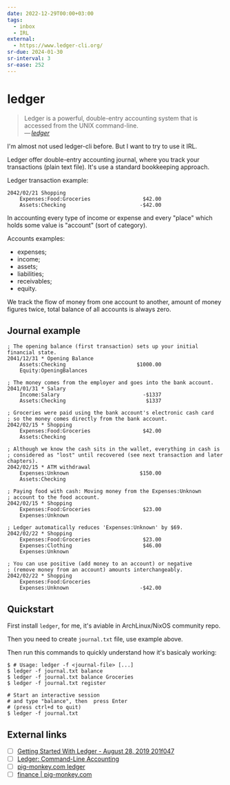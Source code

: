 ```yaml
---
date: 2022-12-29T00:00+03:00
tags:
  - inbox
  - IRL
external:
  - https://www.ledger-cli.org/
sr-due: 2024-01-30
sr-interval: 3
sr-ease: 252
---
```


# ledger

> Ledger is a powerful, double-entry accounting system that is accessed from the
> UNIX command-line.\
> — <cite>[ledger](https://www.ledger-cli.org/)</cite>

I'm almost not used ledger-cli before. But I want to try to use it IRL.

Ledger offer double-entry accounting journal, where you track your transactions
(plain text file). It's use a standard bookkeeping approach.

Ledger transaction example:

```
2042/02/21 Shopping
    Expenses:Food:Groceries                 $42.00
    Assets:Checking                        -$42.00
```

In accounting every type of income or expense and every "place" which holds some
value is "account" (sort of category).

Accounts examples:

- expenses;
- income;
- assets;
- liabilities;
- receivables;
- equity.

We track the flow of money from one account to another, amount of money figures
twice, total balance of all accounts is always zero.

## Journal example

```
; The opening balance (first transaction) sets up your initial financial state.
2041/12/31 * Opening Balance
    Assets:Checking                       $1000.00
    Equity:OpeningBalances

; The money comes from the employer and goes into the bank account.
2041/01/31 * Salary
    Income:Salary                           -$1337
    Assets:Checking                          $1337

; Groceries were paid using the bank account's electronic cash card
; so the money comes directly from the bank account.
2042/02/15 * Shopping
    Expenses:Food:Groceries                 $42.00
    Assets:Checking

; Although we know the cash sits in the wallet, everything in cash is
; considered as "lost" until recovered (see next transaction and later chapters).
2042/02/15 * ATM withdrawal
    Expenses:Unknown                       $150.00
    Assets:Checking

; Paying food with cash: Moving money from the Expenses:Unknown
; account to the food account.
2042/02/15 * Shopping
    Expenses:Food:Groceries                 $23.00
    Expenses:Unknown

; Ledger automatically reduces 'Expenses:Unknown' by $69.
2042/02/22 * Shopping
    Expenses:Food:Groceries                 $23.00
    Expenses:Clothing                       $46.00
    Expenses:Unknown

; You can use positive (add money to an account) or negative
; (remove money from an account) amounts interchangeably.
2042/02/22 * Shopping
    Expenses:Food:Groceries
    Expenses:Unknown                       -$42.00
```

## Quickstart

First install `ledger`, for me, it's aviable in ArchLinux/NixOS community repo.

Then you need to create `journal.txt` file, use example above.

Then run this commands to quickly understand how it's basicaly working:

```
$ # Usage: ledger -f <journal-file> [...]
$ ledger -f journal.txt balance
$ ledger -f journal.txt balance Groceries
$ ledger -f journal.txt register

# Start an interactive session
# and type "balance", then  press Enter
# (press ctrl+d to quit)
$ ledger -f journal.txt
```

## External links

- [ ] [Getting Started With Ledger - August 28, 2019 201f047](https://rolfschr.github.io/gswl-book/latest.html)
- [ ] [Ledger: Command-Line Accounting](https://www.ledger-cli.org/3.0/doc/ledger3.html)
- [ ] [pig-monkey.com ledger](https://pig-monkey.com/search.html?q=ledger)
- [ ] [finance | pig-monkey.com](https://pig-monkey.com/tag/finance/)
